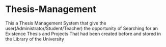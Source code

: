 # Thesis-Management
This a Thesis Management System that give the user(Administrator/Student/Teacher) the opportunity of Searching for an Existence Thesis and Projects That had been created before and stored in the Library of the University
